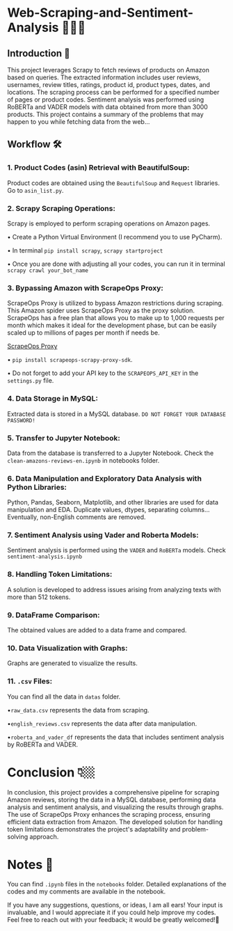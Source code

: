 # Web-Scraping-and-Sentiment-Analysis 🤗😐😔

## Introduction 🤔
This project leverages Scrapy to fetch reviews of products on Amazon based on queries. The extracted information includes user reviews, usernames, review titles, ratings, product id, product types, dates, and locations. The scraping process can be performed for a specified number of pages or product codes. Sentiment analysis was performed using RoBERTa and VADER models with data obtained from more than 3000 products. This project contains a summary of the problems that may happen to you while fetching data from the web...

## Workflow 🛠️

### 1. Product Codes (asin) Retrieval with BeautifulSoup:
Product codes are obtained using the ```BeautifulSoup``` and ```Request``` libraries. Go to ```asin_list.py```.
### 2. Scrapy Scraping Operations:
Scrapy is employed to perform scraping operations on Amazon pages.

• Create a Python Virtual Environment (I recommend you to use PyCharm).

• In terminal ```pip install scrapy```, ```scrapy startproject```

• Once you are done with adjusting all your codes, you can run it in terminal ```scrapy crawl your_bot_name```

### 3. Bypassing Amazon with ScrapeOps Proxy:
ScrapeOps Proxy is utilized to bypass Amazon restrictions during scraping. This Amazon spider uses ScrapeOps Proxy as the proxy solution. ScrapeOps has a free plan that allows you to make up to 1,000 requests per month which makes it ideal for the development phase, but can be easily scaled up to millions of pages per month if needs be.

[ScrapeOps Proxy](https://scrapeops.io/) 

• ```pip install scrapeops-scrapy-proxy-sdk```.

• Do not forget to add  your API key to the ```SCRAPEOPS_API_KEY``` in the ```settings.py``` file.
### 4. Data Storage in MySQL:
Extracted data is stored in a MySQL database. ```DO NOT FORGET YOUR DATABASE PASSWORD!```
### 5. Transfer to Jupyter Notebook:
Data from the database is transferred to a Jupyter Notebook. Check the ```clean-amazons-reviews-en.ipynb``` in notebooks folder.
### 6. Data Manipulation and Exploratory Data Analysis with Python Libraries:
Python, Pandas, Seaborn, Matplotlib, and other libraries are used for data manipulation and EDA. Duplicate values, dtypes, separating columns... Eventually, non-English comments are removed.
### 7. Sentiment Analysis using Vader and Roberta Models:
Sentiment analysis is performed using the ```VADER``` and ```RoBERTa``` models. Check ```sentiment-analysis.ipynb```
### 8. Handling Token Limitations:
A solution is developed to address issues arising from analyzing texts with more than 512 tokens.
### 9. DataFrame Comparison:
The obtained values are added to a data frame and compared.
### 10. Data Visualization with Graphs:
Graphs are generated to visualize the results.
### 11. ```.csv``` Files:
You can find all the data in ```datas``` folder. 

•```raw_data.csv``` represents the data from scraping.

•```english_reviews.csv```  represents the data after data manipulation.

•```roberta_and_vader_df``` represents the data that includes sentiment analysis by RoBERTa and VADER.

# Conclusion 👇🏼
In conclusion, this project provides a comprehensive pipeline for scraping Amazon reviews, storing the data in a MySQL database, performing data analysis and sentiment analysis, and visualizing the results through graphs. The use of ScrapeOps Proxy enhances the scraping process, ensuring efficient data extraction from Amazon. The developed solution for handling token limitations demonstrates the project's adaptability and problem-solving approach.

# Notes 📢
You can find ```.ipynb``` files in the ```notebooks``` folder. Detailed explanations of the codes and my comments are available in the notebook.


If you have any suggestions, questions, or ideas, I am all ears! Your input is invaluable, and I would appreciate it if you could help improve my codes. Feel free to reach out with your feedback; it would be greatly welcomed!🧐
